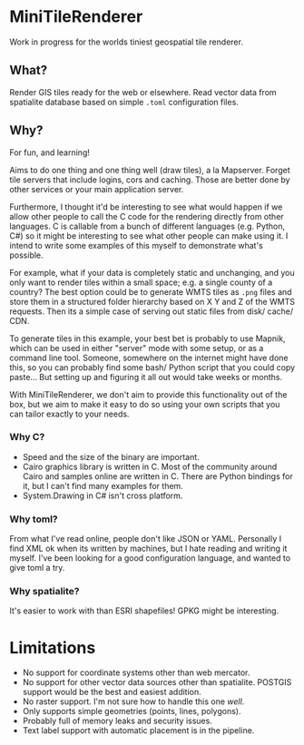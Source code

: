 # MiniTileRenderer

Work in progress for the worlds tiniest geospatial tile renderer.

## What?

Render GIS tiles ready for the web or elsewhere. Read vector data from spatialite database based on simple `.toml` configuration files. 

## Why?

For fun, and learning!

Aims to do one thing and one thing well (draw tiles), a la Mapserver. Forget tile servers that include logins, cors and caching. Those are better done by other services or your main application server.

Furthermore, I thought it'd be interesting to see what would happen if we allow other people to call the C code for the rendering directly from other languages. C is callable from a bunch of different languages (e.g. Python, C#) so it might be interesting to see what other people can make using it. I intend to write some examples of this myself to demonstrate what's possible. 

For example, what if your data is completely static and unchanging, and you only want to render tiles within a small space; e.g. a single county of a country? The best option could be to generate WMTS tiles as `.png` files and store them in a structured folder hierarchy based on X Y and Z of the WMTS requests. Then its a simple case of serving out static files from disk/ cache/ CDN.

To generate tiles in this example, your best bet is probably to use Mapnik, which can be used in either "server" mode with some setup, or as a command line tool. Someone, somewhere on the internet might have done this, so you can probably find some bash/ Python script that you could copy paste... But setting up and figuring it all out would take weeks or months.

With MiniTileRenderer, we don't aim to provide this functionality out of the box, but we aim to make it easy to do so using your own scripts that you can tailor exactly to your needs.

### Why C?

- Speed and the size of the binary are important.
- Cairo graphics library is written in C. Most of the community around Cairo and samples online are written in C. There are Python bindings for it, but I can't find many examples for them.
- System.Drawing in C# isn't cross platform.

### Why toml?

From what I've read online, people don't like JSON or YAML. Personally I find XML ok when its written by machines, but I hate reading and writing it myself. I've been looking for a good configuration language, and wanted to give toml a try.

### Why spatialite?

It's easier to work with than ESRI shapefiles! GPKG might be interesting.

# Limitations 

- No support for coordinate systems other than web mercator. 
- No support for other vector data sources other than spatialite. POSTGIS support would be the best and easiest addition.
- No raster support. I'm not sure how to handle this one _well_.
- Only supports simple geometries (points, lines, polygons).
- Probably full of memory leaks and security issues.
- Text label support with automatic placement is in the pipeline.
